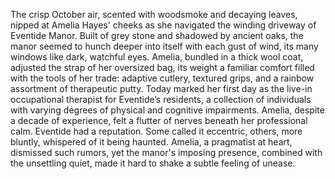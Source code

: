 The crisp October air, scented with woodsmoke and decaying leaves, nipped at Amelia Hayes' cheeks as she navigated the winding driveway of Eventide Manor.  Built of grey stone and shadowed by ancient oaks, the manor seemed to hunch deeper into itself with each gust of wind, its many windows like dark, watchful eyes.  Amelia, bundled in a thick wool coat, adjusted the strap of her oversized bag, its weight a familiar comfort filled with the tools of her trade: adaptive cutlery, textured grips, and a rainbow assortment of therapeutic putty.  Today marked her first day as the live-in occupational therapist for Eventide’s residents, a collection of individuals with varying degrees of physical and cognitive impairments.  Amelia, despite a decade of experience, felt a flutter of nerves beneath her professional calm.  Eventide had a reputation.  Some called it eccentric, others, more bluntly, whispered of it being haunted.  Amelia, a pragmatist at heart, dismissed such rumors, yet the manor's imposing presence, combined with the unsettling quiet, made it hard to shake a subtle feeling of unease.
